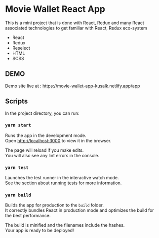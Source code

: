 # Movie Wallet React App

This is a mini project that is done with React, Redux and many React
associated technologies to get familiar with React, Redux eco-system

* React
* Redux
* Reselect
* HTML
* SCSS

## DEMO
Demo site live at  : https://movie-wallet-app-kusalk.netlify.app/app

## Scripts

In the project directory, you can run:

### `yarn start`

Runs the app in the development mode.\
Open [http://localhost:3000](http://localhost:3000) to view it in the browser.

The page will reload if you make edits.\
You will also see any lint errors in the console.

### `yarn test`

Launches the test runner in the interactive watch mode.\
See the section about [running tests](https://facebook.github.io/create-react-app/docs/running-tests) for more information.

### `yarn build`

Builds the app for production to the `build` folder.\
It correctly bundles React in production mode and optimizes the build for the best performance.

The build is minified and the filenames include the hashes.\
Your app is ready to be deployed!
